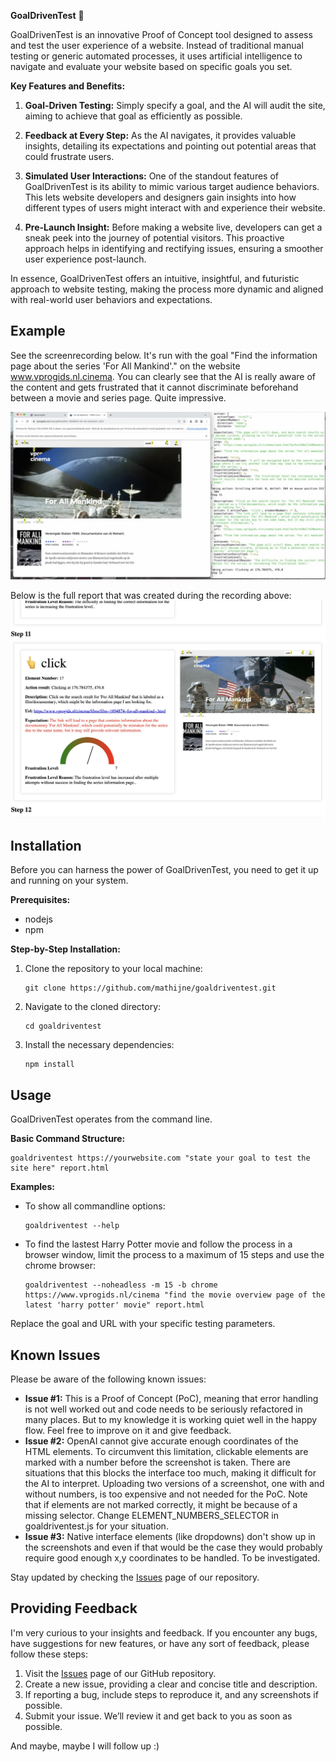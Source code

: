 **GoalDrivenTest** 🎯

GoalDrivenTest is an innovative Proof of Concept tool designed to assess and test the user experience of a website. Instead of traditional manual testing or generic automated processes, it uses artificial intelligence to navigate and evaluate your website based on specific goals you set.

**Key Features and Benefits:**

1. **Goal-Driven Testing:** Simply specify a goal, and the AI will audit the site, aiming to achieve that goal as efficiently as possible.
  
2. **Feedback at Every Step:** As the AI navigates, it provides valuable insights, detailing its expectations and pointing out potential areas that could frustrate users.
   
3. **Simulated User Interactions:** One of the standout features of GoalDrivenTest is its ability to mimic various target audience behaviors. This lets website developers and designers gain insights into how different types of users might interact with and experience their website.
   
4. **Pre-Launch Insight:** Before making a website live, developers can get a sneak peek into the journey of potential visitors. This proactive approach helps in identifying and rectifying issues, ensuring a smoother user experience post-launch.

In essence, GoalDrivenTest offers an intuitive, insightful, and futuristic approach to website testing, making the process more dynamic and aligned with real-world user behaviors and expectations.

## Example
See the screenrecording below. It's run with the goal "Find the information page about the series 'For All Mankind'." on the website www.vprogids.nl.cinema. You can clearly see that the AI is really aware of the content and gets frustrated that it cannot discriminate beforehand between a movie and series page. Quite impressive.

[![Sceen recording of a run](examples/mankind.jpg)](examples/mankind.mp4)

Below is the full report that was created during the recording above:
[![HTML report example](examples/mankind_report.jpg)](examples/mankind.html)

## Installation

Before you can harness the power of GoalDrivenTest, you need to get it up and running on your system.

**Prerequisites:**
- nodejs
- npm

**Step-by-Step Installation:**
1. Clone the repository to your local machine:
   ```
   git clone https://github.com/mathijne/goaldriventest.git
   ```
2. Navigate to the cloned directory:
   ```
   cd goaldriventest
   ```
3. Install the necessary dependencies:
   ```
   npm install 
   ```

## Usage

GoalDrivenTest operates from the command line.

**Basic Command Structure:**
```
goaldriventest https://yourwebsite.com "state your goal to test the site here" report.html
```

**Examples:**
- To show all commandline options:
  ```
  goaldriventest --help
  ```
- To find the lastest Harry Potter movie and follow the process in a browser window, limit the process to a maximum of 15 steps and use the chrome browser:
  ```
  goaldriventest --noheadless -m 15 -b chrome https://www.vprogids.nl/cinema "find the movie overview page of the latest 'harry potter' movie" report.html
  ```

Replace the goal and URL with your specific testing parameters.

## Known Issues

Please be aware of the following known issues:

- **Issue #1:** This is a Proof of Concept (PoC), meaning that error handling is not well worked out and code needs to be seriously refactored in many places. But to my knowledge it is working quiet well in the happy flow. Feel free to improve on it and give feedback. 
- **Issue #2:** OpenAI cannot give accurate enough coordinates of the HTML elements. To circumvent this limitation, clickable elements are marked with a number before the screenshot is taken. There are situations that this blocks the interface too much, making it difficult for the AI to interpret. Uploading two versions of a screenshot, one with and without numbers, is too expensive and not needed for the PoC. Note that if elements are not marked correctly, it might be because of a missing selector. Change ELEMENT_NUMBERS_SELECTOR in goaldriventest.js for your situation.
- **Issue #3:** Native interface elements (like dropdowns) don't show up in the screenshots and even if that would be the case they would probably require good enough x,y coordinates to be handled. To be investigated.

Stay updated by checking the [Issues](https://github.com/Mathijne/goaldriventest/issues) page of our repository.

## Providing Feedback

I'm very curious to your insights and feedback.  If you encounter any bugs, have suggestions for new features, or have any sort of feedback, please follow these steps:

1. Visit the [Issues](https://github.com/Mathijne/goaldriventest/issues) page of our GitHub repository.
2. Create a new issue, providing a clear and concise title and description.
3. If reporting a bug, include steps to reproduce it, and any screenshots if possible.
4. Submit your issue. We’ll review it and get back to you as soon as possible.

And maybe, maybe I will follow up :)
